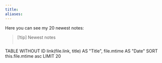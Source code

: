 ```yaml
---
title: 
aliases:
---
```

Here you can see my 20 newest notes:

>[!tip]  Newest notes
>>``` dataview
TABLE WITHOUT ID
  link(file.link, title) AS "Title",
  file.mtime AS "Date"
SORT this.file.mtime asc
LIMIT 20

